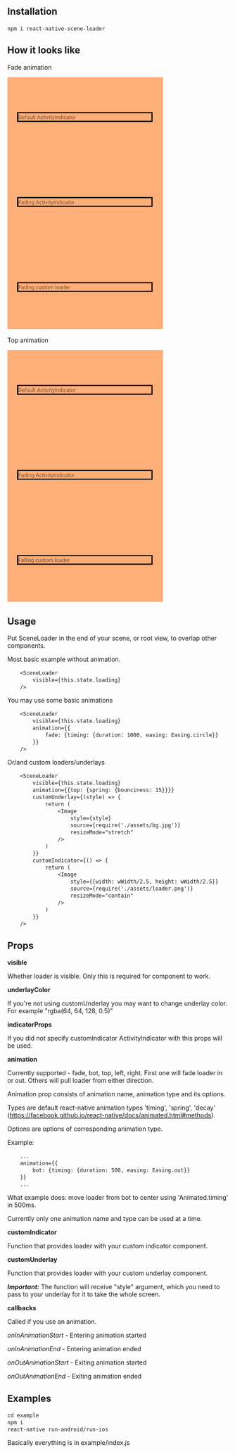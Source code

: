 ## Installation

    npm i react-native-scene-loader
    
## How it looks like

Fade animation

![Alt text](https://raw.githubusercontent.com/Tooyz/react-native-scene-loader/master/example/assets/example1.gif "Fading")

Top animation

![Alt text](https://raw.githubusercontent.com/Tooyz/react-native-scene-loader/master/example/assets/example2.gif "Falling")

## Usage

Put SceneLoader in the end of your scene, or root view, to overlap other components.

Most basic example without animation.
```
    <SceneLoader
        visible={this.state.loading}
    />
```
You may use some basic animations

```
    <SceneLoader
        visible={this.state.loading}
        animation={{
            fade: {timing: {duration: 1000, easing: Easing.circle}}
        }}
    />

```

Or/and custom loaders/underlays

```
    <SceneLoader
        visible={this.state.loading}
        animation={{top: {spring: {bounciness: 15}}}}
        customUnderlay={(style) => {
            return (
                <Image
                    style={style}
                    source={require('./assets/bg.jpg')}
                    resizeMode="stretch"
                />
            )
        }}
        customIndicator={() => {
            return (
                <Image
                    style={{width: wWidth/2.5, height: wWidth/2.5}}
                    source={require('./assets/loader.png')}
                    resizeMode="contain"
                />
            )
        }}
    />
```

## Props

**visible**

Whether loader is visible. Only this is required for component to work.

**underlayColor**

If you're not using customUnderlay you may want to change underlay color.
For example "rgba(64, 64, 128, 0.5)"

**indicatorProps**

If you did not specify customIndicator ActivityIndicator with this props will be used.

**animation**

Currently supported - fade, bot, top, left, right.
First one will fade loader in or out. Others will pull loader from either direction.

Animation prop consists of animation name, animation type and its options.

Types are default react-native animation types 'timing', 'spring', 'decay' (https://facebook.github.io/react-native/docs/animated.html#methods).

Options are options of corresponding animation type.

Example: 
```
    ...
    animation={{
        bot: {timing: {duration: 500, easing: Easing.out}}
    }}
    ...
```

What example does: move loader from bot to center using 'Animated.timing' in 500ms.


Currently only one animation name and type can be used at a time.

**customIndicator**

Function that provides loader with your custom indicator component.

**customUnderlay**

Function that provides loader with your custom underlay component.

_**Important:**_ The function will receive "style" argument, which you need to pass to your underlay for it to take the whole screen.


**callbacks**

Called if you use an animation.

_onInAnimationStart_ - Entering animation started

_onInAnimationEnd_ - Entering animation ended

_onOutAnimationStart_ - Exiting animation started

_onOutAnimationEnd_ - Exiting animation ended

## Examples

```
cd example
npm i
react-native run-android/run-ios
```

Basically everything is in example/index.js



